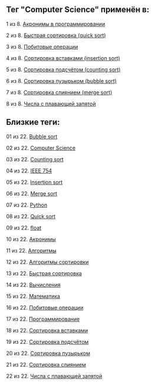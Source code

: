 ## Тег "Computer Science" применён в:

1 из 8. [Акронимы в программировании](../Computer%20science/Акронимы%20в%20программировании.md)

2 из 8. [Быстрая сортировка (quick sort)](../Computer%20science/Сортировки/Быстрая%20сортировка.md)

3 из 8. [Побитовые операции](../Computer%20science/Побитовые%20операции.md)

4 из 8. [Сортировка вставками (insertion sort)](../Computer%20science/Сортировки/Сортировка%20вставками.md)

5 из 8. [Сортировка подсчётом (counting sort)](../Computer%20science/Сортировки/Сортировка%20подсчётом.md)

6 из 8. [Сортировка пузырьком (bubble sort)](../Computer%20science/Сортировки/Сортировка%20пузырьком.md)

7 из 8. [Сортировка слиянием (merge sort)](../Computer%20science/Сортировки/Сортировка%20слиянием.md)

8 из 8. [Числа с плавающей запятой](../Computer%20science/Числа%20с%20плавающей%20запятой.md)

## Близкие теги:

01 из 22. [Bubble sort](./Bubble%20sort.md)

02 из 22. [Computer Science](./Computer%20Science.md)

03 из 22. [Counting sort](./Counting%20sort.md)

04 из 22. [IEEE 754](./IEEE%20754.md)

05 из 22. [Insertion sort](./Insertion%20sort.md)

06 из 22. [Merge sort](./Merge%20sort.md)

07 из 22. [Python](./Python.md)

08 из 22. [Quick sort](./Quick%20sort.md)

09 из 22. [float](./float.md)

10 из 22. [Акронимы](./Акронимы.md)

11 из 22. [Алгоритмы](./Алгоритмы.md)

12 из 22. [Алгоритмы сортировки](./Алгоритмы%20сортировки.md)

13 из 22. [Быстрая сортировка](./Быстрая%20сортировка.md)

14 из 22. [Вычисления](./Вычисления.md)

15 из 22. [Математика](./Математика.md)

16 из 22. [Побитовые операции](./Побитовые%20операции.md)

17 из 22. [Программирование](./Программирование.md)

18 из 22. [Сортировка вставками](./Сортировка%20вставками.md)

19 из 22. [Сортировка подсчётом](./Сортировка%20подсчётом.md)

20 из 22. [Сортировка пузырьком](./Сортировка%20пузырьком.md)

21 из 22. [Сортировка слиянием](./Сортировка%20слиянием.md)

22 из 22. [Числа с плавающей запятой](./Числа%20с%20плавающей%20запятой.md)

